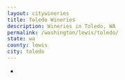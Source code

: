 ```yaml
---
layout: citywineries
title: Toledo Wineries
description: Wineries in Toledo, WA
permalink: /washington/lewis/toledo/
state: wa
county: lewis
city: toledo
---
```

-
